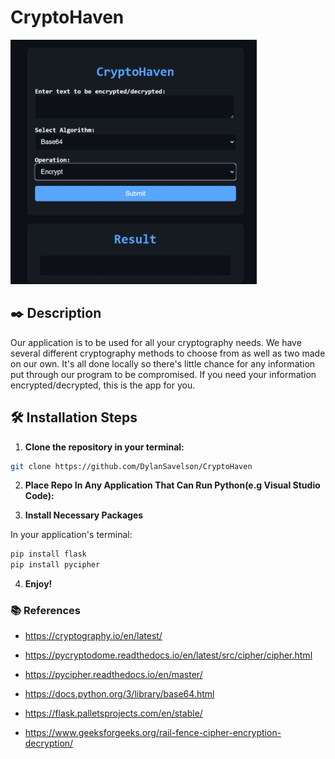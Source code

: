 # CryptoHaven

![Screen](./images/screen.png) 


## ✒️ Description

Our application is to be used for all your cryptography needs. We have several different cryptography methods to choose from as well as two made on our own. 
It's all done locally so there's little chance for any information put through our program to be compromised. If you need your information encrypted/decrypted, this is the app for you.

## 🛠 Installation Steps


   1. **Clone the repository in your terminal:**
   ```bash
git clone https://github.com/DylanSavelson/CryptoHaven
   ```   
   2. **Place Repo In Any Application That Can Run Python(e.g Visual Studio Code):**

   3. **Install Necessary Packages**
      
   In your application's terminal:
   
```bash
pip install flask
pip install pycipher
 ```
   4. **Enjoy!**

### 📚 References

-   https://cryptography.io/en/latest/

-   https://pycryptodome.readthedocs.io/en/latest/src/cipher/cipher.html

-   https://pycipher.readthedocs.io/en/master/

-   https://docs.python.org/3/library/base64.html

-   https://flask.palletsprojects.com/en/stable/

-   https://www.geeksforgeeks.org/rail-fence-cipher-encryption-decryption/
